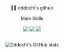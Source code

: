 <div align="center"> 
🙆‍♀️ dddochi's github
 <br/>
 <br>
Main Skills
 <br/>
 <br>
<img src="https://img.shields.io/badge/Flutter-02569B?style=flat-square&logo=Flutter&logoColor=white">
<img src="https://img.shields.io/badge/JAVA-007396?style=flat-square&logo=java&logoColor=white">
<img src="https://img.shields.io/badge/springboot-6DB33F?style=flat-square&logo=springboot&logoColor=black">
 <br/>
  <br>

![Dddochi's GitHub stats](https://github-readme-stats.vercel.app/api?username=dddochi&show_icons=true&theme=dracula)
</div>
